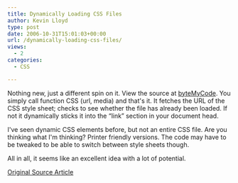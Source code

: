 ```yaml
---
title: Dynamically Loading CSS Files
author: Kevin Lloyd
type: post
date: 2006-10-31T15:01:03+00:00
url: /dynamically-loading-css-files/
views:
  - 2
categories:
  - CSS

---
```

Nothing new, just a different spin on it. View the source at [byteMyCode][1]. You simply call function CSS (url, media) and that's it. It fetches the URL of the CSS style sheet; checks to see whether the file has already been loaded. If not it dynamically sticks it into the &#8220;link&#8221; section in your document head.

I've seen dynamic CSS elements before, but not an entire CSS file. Are you thinking what I'm thinking? Printer friendly versions. The code may have to be tweaked to be able to switch between style sheets though.

All in all, it seems like an excellent idea with a lot of potential.

[Original Source Article][2]

 [1]: http://www.bytemycode.com/snippets/snippet/240/
 [2]: http://www.tipclique.com/tutorial/javascript/dynamic-css-file-loading/